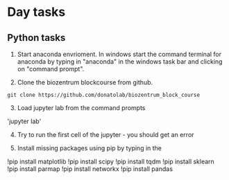 # Day tasks

## Python tasks

1. Start anaconda envrioment. In windows start the command terminal for anaconda by typing in "anaconda" in the windows task bar and clicking on "command prompt".


2. Clone the biozentrum blockcourse from github.

`git clone https://github.com/donatolab/biozentrum_block_course`

3.  Load jupyter lab from the command prompts

'jupyter lab'

4. Try to run the first cell of the jupyter - you should get an error


5. Install missing packages using pip by typing in the 

!pip install matplotlib
!pip install scipy
!pip install tqdm
!pip install sklearn
!pip install parmap
!pip install networkx
!pip install pandas



